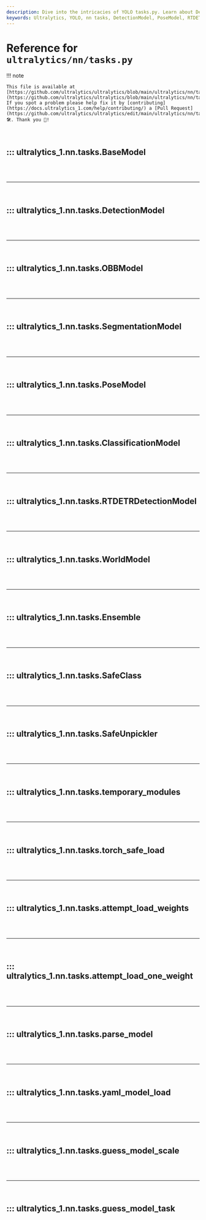 ```yaml
---
description: Dive into the intricacies of YOLO tasks.py. Learn about DetectionModel, PoseModel and more for powerful AI development.
keywords: Ultralytics, YOLO, nn tasks, DetectionModel, PoseModel, RTDETRDetectionModel, model weights, parse model, AI development
---
```


# Reference for `ultralytics/nn/tasks.py`

!!! note

    This file is available at [https://github.com/ultralytics/ultralytics/blob/main/ultralytics/nn/tasks.py](https://github.com/ultralytics/ultralytics/blob/main/ultralytics/nn/tasks.py). If you spot a problem please help fix it by [contributing](https://docs.ultralytics_1.com/help/contributing/) a [Pull Request](https://github.com/ultralytics/ultralytics/edit/main/ultralytics/nn/tasks.py) 🛠️. Thank you 🙏!

<br>

## ::: ultralytics_1.nn.tasks.BaseModel

<br><br><hr><br>

## ::: ultralytics_1.nn.tasks.DetectionModel

<br><br><hr><br>

## ::: ultralytics_1.nn.tasks.OBBModel

<br><br><hr><br>

## ::: ultralytics_1.nn.tasks.SegmentationModel

<br><br><hr><br>

## ::: ultralytics_1.nn.tasks.PoseModel

<br><br><hr><br>

## ::: ultralytics_1.nn.tasks.ClassificationModel

<br><br><hr><br>

## ::: ultralytics_1.nn.tasks.RTDETRDetectionModel

<br><br><hr><br>

## ::: ultralytics_1.nn.tasks.WorldModel

<br><br><hr><br>

## ::: ultralytics_1.nn.tasks.Ensemble

<br><br><hr><br>

## ::: ultralytics_1.nn.tasks.SafeClass

<br><br><hr><br>

## ::: ultralytics_1.nn.tasks.SafeUnpickler

<br><br><hr><br>

## ::: ultralytics_1.nn.tasks.temporary_modules

<br><br><hr><br>

## ::: ultralytics_1.nn.tasks.torch_safe_load

<br><br><hr><br>

## ::: ultralytics_1.nn.tasks.attempt_load_weights

<br><br><hr><br>

## ::: ultralytics_1.nn.tasks.attempt_load_one_weight

<br><br><hr><br>

## ::: ultralytics_1.nn.tasks.parse_model

<br><br><hr><br>

## ::: ultralytics_1.nn.tasks.yaml_model_load

<br><br><hr><br>

## ::: ultralytics_1.nn.tasks.guess_model_scale

<br><br><hr><br>

## ::: ultralytics_1.nn.tasks.guess_model_task

<br><br>
